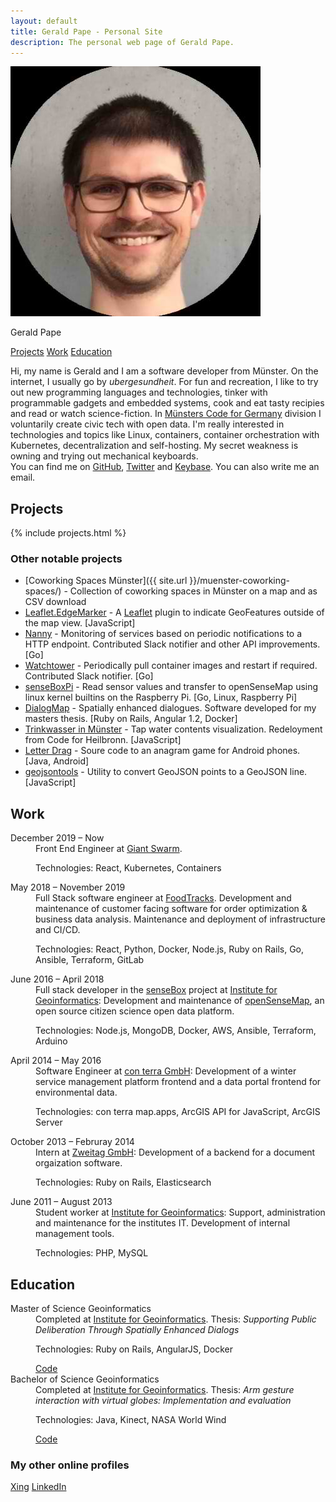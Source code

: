 ```yaml
---
layout: default
title: Gerald Pape - Personal Site
description: The personal web page of Gerald Pape.
---
```


<img src="images/gerald_neu.jpg" alt="Image of Gerald Pape" id="img_gerald" />

<p class="navbox my-name">Gerald Pape</p>

<p class="navbox">
  <a class="navlink" href="#projects">Projects</a>
  <a class="navlink" href="#work">Work</a>
  <a class="navlink" href="#education">Education</a>
</p>

<p class="introduction">Hi, my name is Gerald and I am a software developer from Münster. On the internet, I usually go by <em>ubergesundheit</em>. For fun and recreation, I like to try out new programming languages and technologies, tinker with programmable gadgets and embedded systems, cook and eat tasty recipies and read or watch science-fiction. In <a href="http://codeformuenster.org/" target="_blank" rel="noopener">Münsters Code for Germany</a> division I voluntarily create civic tech with open data. I'm really interested in technologies and topics like Linux, containers, container orchestration with Kubernetes, decentralization and self-hosting. My secret weakness is owning and trying out mechanical keyboards.
<br />You can find me on <a href="https://github.com/ubergesundheit" target="_blank" rel="noopener" class="icon-github">GitHub</a>, <a href="https://twitter.com/ubergesundheit" target="_blank" rel="noopener" class="icon-twitter">Twitter</a> and <a href="https://keybase.io/geraldpape" target="_blank" rel="noopener" class="icon-key">Keybase</a>. You can also write me an <a data-href="oi.epapdlareg@liam:otliam" class="obfusmail icon-envelope" rel="nofollow">email</a>.</p>

## Projects

{% include projects.html %}

### Other notable projects

- [Coworking Spaces Münster]({{ site.url }}/muenster-coworking-spaces/) - Collection of coworking spaces in Münster on a map and as CSV download
- <a href="https://github.com/ubergesundheit/Leaflet.EdgeMarker" target="_blank" rel="noopener">Leaflet.EdgeMarker</a> - A <a href="https://leafletjs.com/" target="_blank" rel="noopener">Leaflet</a> plugin to indicate GeoFeatures outside of the map view. <span class="technology-list">[JavaScript]</span>
- <a href="https://github.com/lunemec/nanny" target="_blank" rel="noopener">Nanny</a> - Monitoring of services based on periodic notifications to a HTTP endpoint. Contributed Slack notifier and other API improvements. <span class="technology-list">[Go]</span>
- <a href="https://github.com/containrrr/watchtower" target="_blank" rel="noopener">Watchtower</a> - Periodically pull container images and restart if required. Contributed Slack notifier. <span class="technology-list">[Go]</span>
- <a href="https://github.com/sensebox/senseboxpi" target="_blank" rel="noopener">senseBoxPi</a> - Read sensor values and transfer to openSenseMap using linux kernel builtins on the Raspberry Pi. <span class="technology-list">[Go, Linux, Raspberry Pi]</span>
- <a href="https://github.com/ubergesundheit/dialogmap" target="_blank" rel="noopener">DialogMap</a> - Spatially enhanced dialogues. Software developed for my masters thesis. <span class="technology-list">[Ruby on Rails, Angular 1.2, Docker]</span>
- <a href="https://github.com/codeformuenster/trinkwasser" target="_blank" rel="noopener">Trinkwasser in Münster</a> - Tap water contents visualization. Redeloyment from Code for Heilbronn. <span class="technology-list">[JavaScript]</span>
- <a href="https://github.com/ubergesundheit/letter-drag" target="_blank" rel="noopener">Letter Drag</a> - Soure code to an anagram game for Android phones. <span class="technology-list">[Java, Android]</span>
- <a href="https://github.com/ubergesundheit/geojsontools" target="_blank" rel="noopener">geojsontools</a> - Utility to convert GeoJSON points to a GeoJSON line. <span class="technology-list">[JavaScript]</span>

## Work
<dl>
  <dt>December 2019 &ndash; Now</dt>
  <dd>Front End Engineer at <a href="https://www.giantswarm.io/" target="_blank" rel="noopener">Giant Swarm</a>.
  <p class="technology-list">Technologies: React, Kubernetes, Containers</p>
  </dd>

  <dt>May 2018 &ndash; November 2019</dt>
  <dd>Full Stack software engineer at <a href="https://www.foodtracks.de/" target="_blank" rel="noopener">FoodTracks</a>. Development and maintenance of customer facing software for order optimization &amp; business data analysis. Maintenance and deployment of infrastructure and CI/CD.
  <p class="technology-list">Technologies: React, Python, Docker, Node.js, Ruby on Rails, Go, Ansible, Terraform, GitLab</p>
  </dd>

  <dt>June 2016 &ndash; April 2018</dt>
  <dd>Full stack developer in the <a href="https://sensebox.de/" target="_blank" rel="noopener">senseBox</a> project at <a href="http://www.uni-muenster.de/Geoinformatics/en/" target="_blank" rel="noopener">Institute for Geoinformatics</a>: Development and maintenance of <a href="https://opensensemap.org/" target="_blank" rel="noopener">openSenseMap</a>, an open source citizen science open data platform. <p class="technology-list">Technologies: Node.js, MongoDB, Docker, AWS, Ansible, Terraform, Arduino</p>
  </dd>

  <dt>April 2014 &ndash; May 2016</dt>
  <dd>Software Engineer at <a href="https://www.conterra.de/" target="_blank" rel="noopener">con terra GmbH</a>: Development of a winter service management platform frontend and a data portal frontend for environmental data. <p class="technology-list">Technologies: con terra map.apps, ArcGIS API for JavaScript, ArcGIS Server</p>
  </dd>

  <dt>October 2013 &ndash; Februray 2014</dt>
  <dd>Intern at <a href="https://www.zweitag.de/en/" target="_blank" rel="noopener">Zweitag GmbH</a>: Development of a backend for a document orgaization software. <p class="technology-list">Technologies: Ruby on Rails, Elasticsearch</p>
  </dd>

  <dt>June 2011 &ndash; August 2013</dt>
  <dd>Student worker at <a href="http://www.uni-muenster.de/Geoinformatics/en/" target="_blank" rel="noopener">Institute for Geoinformatics</a>: Support, administration and maintenance for the institutes IT. Development of internal management tools. <p class="technology-list">Technologies: PHP, MySQL</p>
  </dd>
</dl>

## Education
<dl>
  <dt>Master of Science Geoinformatics</dt>
  <dd>Completed at <a href="http://www.uni-muenster.de/Geoinformatics/en/" target="_blank" rel="noopener">Institute for Geoinformatics</a>. Thesis: <em>Supporting Public Deliberation Through Spatially Enhanced Dialogs</em><p class="technology-list">Technologies: Ruby on Rails, AngularJS, Docker</p> <a href="https://github.com/ubergesundheit/dialogmap" target="_blank" rel="noopener">Code</a>
  </dd>

  <dt>Bachelor of Science Geoinformatics</dt>
  <dd>Completed at <a href="http://www.uni-muenster.de/Geoinformatics/en/" target="_blank" rel="noopener">Institute for Geoinformatics</a>. Thesis: <em>Arm gesture interaction with virtual globes: Implementation and evaluation</em><p class="technology-list">Technologies: Java, Kinect, NASA World Wind</p> <a href="https://github.com/ubergesundheit/triangle-of-sustainability" target="_blank" rel="noopener">Code</a>
  </dd>
</dl>

### My other online profiles

<a href="https://www.xing.com/profile/Gerald_Pape3" target="_blank" rel="noopener">Xing</a>
<a href="https://www.linkedin.com/in/gerald-pape-93b003103/" target="_blank" rel="noopener">LinkedIn</a>

